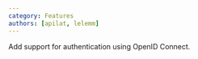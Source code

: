 ```yaml
---
category: Features
authors: [apilat, lelemm]
---
```


Add support for authentication using OpenID Connect.
